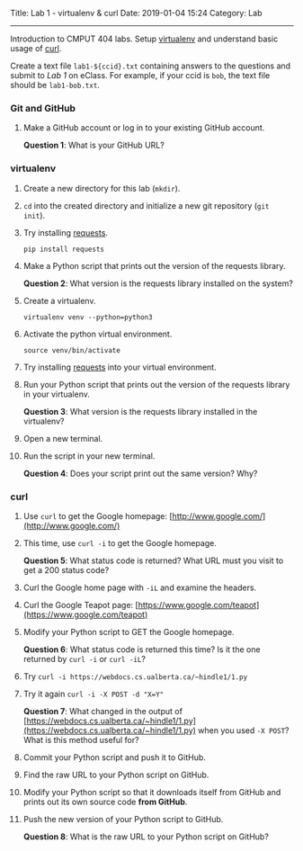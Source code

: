 Title: Lab 1 - virtualenv & curl
Date: 2019-01-04 15:24
Category: Lab

----

Introduction to CMPUT 404 labs. Setup [virtualenv](https://docs.python-guide.org/dev/virtualenvs/) and understand basic usage of [curl](https://curl.haxx.se/).

Create a text file `lab1-${ccid}.txt` containing answers to the questions and submit to *Lab 1* on eClass. For example, if your ccid is `bob`, the text file should be `lab1-bob.txt`.

### Git and GitHub

1. Make a GitHub account or log in to your existing GitHub account.

    **Question 1**: What is your GitHub URL?

### virtualenv

1. Create a new directory for this lab (`mkdir`).
1. `cd` into the created directory and initialize a new git repository (`git init`).
1. Try installing [requests](https://pypi.org/project/requests/).

    `pip install requests`

1. Make a Python script that prints out the version of the requests library.

    **Question 2**: What version is the requests library installed on the system?

1. Create a virtualenv.

    `virtualenv venv --python=python3`

1. Activate the python virtual environment.

    `source venv/bin/activate`

1. Try installing [requests](https://pypi.org/project/requests/) into your virtual environment.
1. Run your Python script that prints out the version of the requests library in your virtualenv.

    **Question 3**: What version is the requests library installed in the virtualenv?

1. Open a new terminal.
1. Run the script in your new terminal.

    **Question 4**: Does your script print out the same version? Why?

### curl

1. Use `curl` to get the Google homepage: [http://www.google.com/](http://www.google.com/)
1. This time, use `curl -i` to get the Google homepage.

    **Question 5**: What status code is returned? What URL must you visit to get a 200 status code?

1. Curl the Google home page with `-iL` and examine the headers.
1. Curl the Google Teapot page: [https://www.google.com/teapot](https://www.google.com/teapot)
1. Modify your Python script to GET the Google homepage.

    **Question 6**: What status code is returned this time? Is it the one returned by `curl -i` or `curl -iL`?

1. Try `curl -i https://webdocs.cs.ualberta.ca/~hindle1/1.py`
1. Try it again `curl -i -X POST -d "X=Y"`

    **Question 7**: What changed in the output of [https://webdocs.cs.ualberta.ca/~hindle1/1.py](https://webdocs.cs.ualberta.ca/~hindle1/1.py) when you used `-X POST`? What is this method useful for?

1. Commit your Python script and push it to GitHub.
1. Find the raw URL to your Python script on GitHub.
1. Modify your Python script so that it downloads itself from GitHub and prints out its own source code **from GitHub**.
1. Push the new version of your Python script to GitHub.

    **Question 8**: What is the raw URL to your Python script on GitHub?
